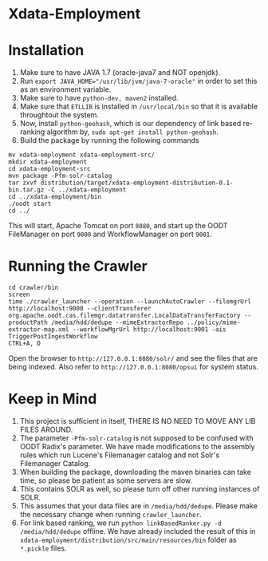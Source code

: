  Xdata-Employment
=============================================================

Installation
===============
1. Make sure to have JAVA 1.7 (oracle-java7 and NOT openjdk).
2. Run ```export JAVA_HOME="/usr/lib/jvm/java-7-oracle"``` in order to set this as an environment variable.
3. Make sure to have ```python-dev, maven2``` installed.
4. Make sure that ```ETLLIB``` is installed in ```/usr/local/bin``` so that it is available throughtout the system. 
5. Now, install ```python-geohash```, which is our dependency of link based re-ranking algorithm by, ```sudo apt-get install python-geohash```.
6. Build the package by running the following commands
```
mv xdata-employment xdata-employment-src/
mkdir xdata-employment
cd xdata-employment-src
mvn package -Pfm-solr-catalog
tar zxvf distribution/target/xdata-employment-distribution-0.1-bin.tar.gz -C ../xdata-employment
cd ../xdata-employment/bin
./oodt start
cd ../
```
This will start, Apache Tomcat on port ```8080```, and start up the OODT FileManager on port ```9000``` and WorkflowManager on port ```9001```.

Running the Crawler
===================
```
cd crawler/bin
screen
time ./crawler_launcher --operation --launchAutoCrawler --filemgrUrl http://localhost:9000 --clientTransferer org.apache.oodt.cas.filemgr.datatransfer.LocalDataTransferFactory --productPath /media/hdd/dedupe --mimeExtractorRepo ../policy/mime-extractor-map.xml --workflowMgrUrl http://localhost:9001 -ais TriggerPostIngestWorkflow
CTRL+A, D
```

Open the browser to ```http://127.0.0.1:8080/solr/``` and see the files that are being indexed. Also refer to ```http://127.0.0.1:8080/opsui``` for system status.

Keep in Mind
============
1. This project is sufficient in itself, THERE IS NO NEED TO MOVE ANY LIB FILES AROUND. 
2. The parameter ```-Pfm-solr-catalog``` is not supposed to be confused with OODT Radix's parameter. We have made modifications to the assembly rules which run Lucene's Filemanager catalog and not Solr's Filemanager Catalog.
3. When building the package, downloading the maven binaries can take time, so please be patient as some servers are slow.
4. This contains SOLR as well, so please turn off other running instances of SOLR.
5. This assumes that your data files are in ```/media/hdd/dedupe```. Please make the necessary change when running ```crawler_launcher```.
6. For link based ranking, we run ```python linkBasedRanker.py -d /media/hdd/dedupe``` offline. We have already included the result of this in ```xdata-employment/distribution/src/main/resources/bin``` folder as ```*.pickle``` files.